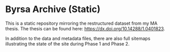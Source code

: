 # Byrsa Archive (Static)

This is a static repository mirroring the restructured dataset from my MA thesis. The thesis can be found here: https://dx.doi.org/10.14288/1.0401823.
 
 In addition to the data and metadata files, there are also full sitemaps illustrating the state of the site during Phase 1 and Phase 2. 